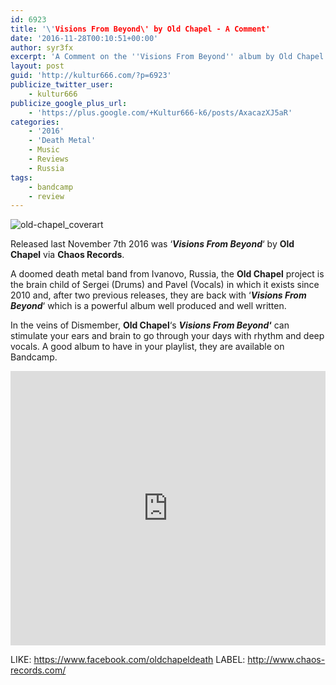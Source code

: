 ```yaml
---
id: 6923
title: '\'Visions From Beyond\' by Old Chapel - A Comment'
date: '2016-11-28T00:10:51+00:00'
author: syr3fx
excerpt: 'A Comment on the ''Visions From Beyond'' album by Old Chapel (2016).'
layout: post
guid: 'http://kultur666.com/?p=6923'
publicize_twitter_user:
    - kultur666
publicize_google_plus_url:
    - 'https://plus.google.com/+Kultur666-k6/posts/AxacazXJ5aR'
categories:
    - '2016'
    - 'Death Metal'
    - Music
    - Reviews
    - Russia
tags:
    - bandcamp
    - review
---
```


![old-chapel_coverart](http://localhost:8080/wp-content/uploads/2016/11/old-chapel_coverart.jpg)

Released last November 7th 2016 was ‘***Visions From Beyond***‘ by **Old Chapel** via **Chaos Records**.

A doomed death metal band from Ivanovo, Russia, the **Old Chapel** project is the brain child of Sergei (Drums) and Pavel (Vocals) in which it exists since 2010 and, after two previous releases, they are back with ‘***Visions From Beyond***‘ which is a powerful album well produced and well written.

In the veins of Dismember, **Old Chapel**‘s *****Visions From Beyond***‘** can stimulate your ears and brain to go through your days with rhythm and deep vocals. A good album to have in your playlist, they are available on Bandcamp.

<iframe style="border: 0; width: 100%; height: 439px;" src="https://bandcamp.com/EmbeddedPlayer/album=1591477735/size=large/bgcol=333333/linkcol=e99708/tracklist=false/transparent=true/" seamless></iframe>

LIKE: <https://www.facebook.com/oldchapeldeath>
LABEL: <http://www.chaos-records.com/>